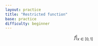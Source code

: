 ```yaml
---
layout: practice 
title: "Restricted function"
base: practice
difficulty: beginner
---
```


$$ f\vert_{x\in [0,1]} $$
